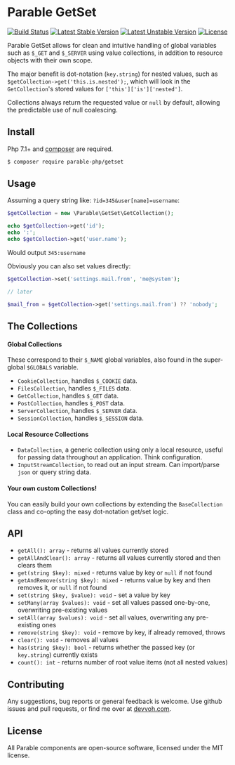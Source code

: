 # Parable GetSet

[![Build Status](https://travis-ci.org/parable-php/getset.svg?branch=master)](https://travis-ci.org/parable-php/getset)
[![Latest Stable Version](https://poser.pugx.org/parable-php/getset/v/stable)](https://packagist.org/packages/parable-php/getset)
[![Latest Unstable Version](https://poser.pugx.org/parable-php/getset/v/unstable)](https://packagist.org/packages/parable-php/getset)
[![License](https://poser.pugx.org/parable-php/getset/license)](https://packagist.org/packages/parable-php/getset)

Parable GetSet allows for clean and intuitive handling of global variables such as `$_GET` and `$_SERVER` using value
collections, in addition to resource objects with their own scope.

The major benefit is dot-notation (`key.string`) for nested values, such as `$getCollection->get('this.is.nested');`, which will
look in the `GetCollection`'s stored values for `['this']['is']['nested']`.

Collections always return the requested value or `null` by default, allowing the predictable use of null coalescing.

## Install

Php 7.1+ and [composer](https://getcomposer.org) are required.

```bash
$ composer require parable-php/getset
```

## Usage

Assuming a query string like: `?id=345&user[name]=username`:

```php
$getCollection = new \Parable\GetSet\GetCollection();

echo $getCollection->get('id');
echo ':';
echo $getCollection->get('user.name');
```

Would output `345:username`

Obviously you can also set values directly:

```php
$getCollection->set('settings.mail.from', 'me@system');

// later

$mail_from = $getCollection->get('settings.mail.from') ?? 'nobody';
```

## The Collections

#### Global Collections
These correspond to their `$_NAME` global variables, also found in the super-global `$GLOBALS` variable.

- `CookieCollection`, handles `$_COOKIE` data.
- `FilesCollection`, handles `$_FILES` data.
- `GetCollection`, handles `$_GET` data.
- `PostCollection`, handles `$_POST` data.
- `ServerCollection`, handles `$_SERVER` data.
- `SessionCollection`, handles `$_SESSION` data.

#### Local Resource Collections

- `DataCollection`, a generic collection using only a local resource, useful for passing data throughout an application. Think configuration.
- `InputStreamCollection`, to read out an input stream. Can import/parse `json` or query string data.

#### Your own custom Collections!

You can easily build your own collections by extending the `BaseCollection` class and co-opting the easy
dot-notation get/set logic. 

## API

- `getAll(): array` - returns all values currently stored
- `getAllAndClear(): array` - returns all values currently stored and then clears them
- `get(string $key): mixed` - returns value by key or `null` if not found
- `getAndRemove(string $key): mixed` - returns value by key and then removes it, or `null` if not found
- `set(string $key, $value): void` - set a value by key
- `setMany(array $values): void` - set all values passed one-by-one, overwriting pre-existing values
- `setAll(array $values): void` - set all values, overwriting any pre-existing ones
- `remove(string $key): void` - remove by key, if already removed, throws
- `clear(): void` - removes all values
- `has(string $key): bool` - returns whether the passed key (or `key.string`) currently exists
- `count(): int` - returns number of root value items (not all nested values)

## Contributing

Any suggestions, bug reports or general feedback is welcome. Use github issues and pull requests, or find me over at [devvoh.com](https://devvoh.com).

## License

All Parable components are open-source software, licensed under the MIT license.
